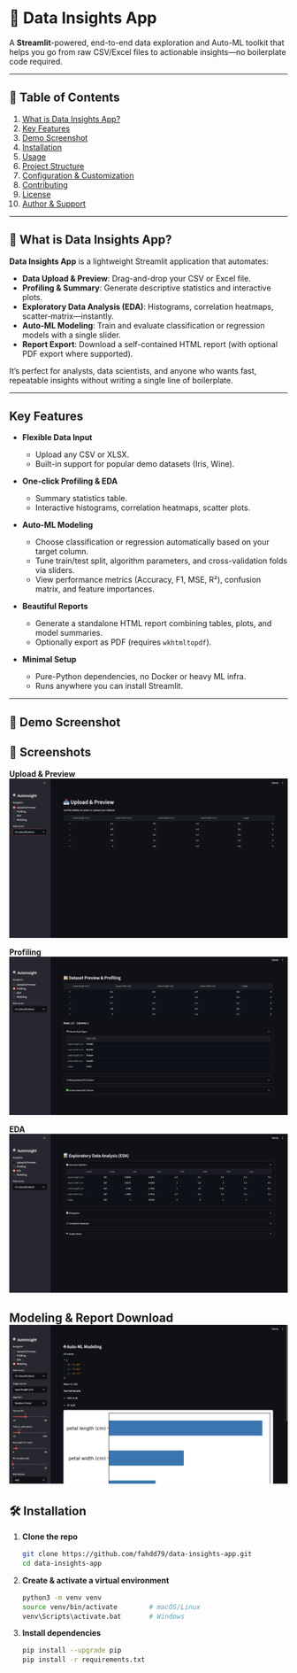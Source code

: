 # 🚀 Data Insights App

A **Streamlit**-powered, end-to-end data exploration and Auto-ML toolkit that helps you go from raw CSV/Excel files to actionable insights—no boilerplate code required.

---

## 📖 Table of Contents

1. [What is Data Insights App?](#what-is-data-insights-app)  
2. [Key Features](#key-features)  
3. [Demo Screenshot](#demo-screenshot)  
4. [Installation](#installation)  
5. [Usage](#usage)  
6. [Project Structure](#project-structure)  
7. [Configuration & Customization](#configuration--customization)  
8. [Contributing](#contributing)  
9. [License](#license)  
10. [Author & Support](#author--support)

---

## 🧐 What is Data Insights App?

**Data Insights App** is a lightweight Streamlit application that automates:

- **Data Upload & Preview**: Drag-and-drop your CSV or Excel file.  
- **Profiling & Summary**: Generate descriptive statistics and interactive plots.  
- **Exploratory Data Analysis (EDA)**: Histograms, correlation heatmaps, scatter‐matrix—instantly.  
- **Auto-ML Modeling**: Train and evaluate classification or regression models with a single slider.  
- **Report Export**: Download a self-contained HTML report (with optional PDF export where supported).  

It’s perfect for analysts, data scientists, and anyone who wants fast, repeatable insights without writing a single line of boilerplate.

---

##  Key Features

- **Flexible Data Input**  
  - Upload any CSV or XLSX.  
  - Built-in support for popular demo datasets (Iris, Wine).  

- **One-click Profiling & EDA**  
  - Summary statistics table.  
  - Interactive histograms, correlation heatmaps, scatter plots.  

- **Auto-ML Modeling**  
  - Choose classification or regression automatically based on your target column.  
  - Tune train/test split, algorithm parameters, and cross-validation folds via sliders.  
  - View performance metrics (Accuracy, F1, MSE, R²), confusion matrix, and feature importances.

- **Beautiful Reports**  
  - Generate a standalone HTML report combining tables, plots, and model summaries.  
  - Optionally export as PDF (requires `wkhtmltopdf`).

- **Minimal Setup**  
  - Pure-Python dependencies, no Docker or heavy ML infra.  
  - Runs anywhere you can install Streamlit.

---

## 📸 Demo Screenshot

## 📸 Screenshots

**Upload & Preview**  
![Upload & Preview](screenshots/upload_preview.png)

**Profiling**  
![Profiling](screenshots/profiling.png)

**EDA**  
![EDA](screenshots/eda.png)

**Modeling & Report Download**  
![Modeling](screenshots/modeling.png)
---

## 🛠 Installation

1. **Clone the repo**  
   ```bash
   git clone https://github.com/fahdd79/data-insights-app.git
   cd data-insights-app
2. **Create & activate a virtual environment**
    ```bash
    python3 -m venv venv
    source venv/bin/activate        # macOS/Linux
    venv\Scripts\activate.bat       # Windows
3. **Install dependencies**
    ```bash
   pip install --upgrade pip
    pip install -r requirements.txt